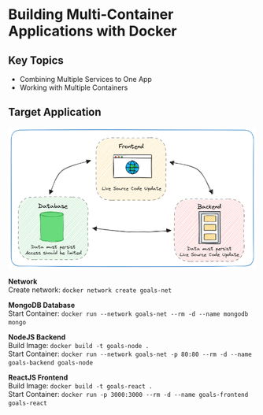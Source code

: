# Building Multi-Container Applications with Docker

## Key Topics

- Combining Multiple Services to One App
- Working with Multiple Containers

## Target Application

![target application](./docs/target.excalidraw.png)

**Network**<br />
Create network: `docker network create goals-net`

**MongoDB Database**<br />
Start Container: `docker run --network goals-net --rm -d --name mongodb mongo`

**NodeJS Backend**<br />
Build Image: `docker build -t goals-node .`<br />
Start Container: `docker run --network goals-net -p 80:80 --rm -d --name goals-backend goals-node`

**ReactJS Frontend**<br />
Build Image: `docker build -t goals-react .`<br />
Start Container: `docker run -p 3000:3000 --rm -d --name goals-frontend goals-react`
